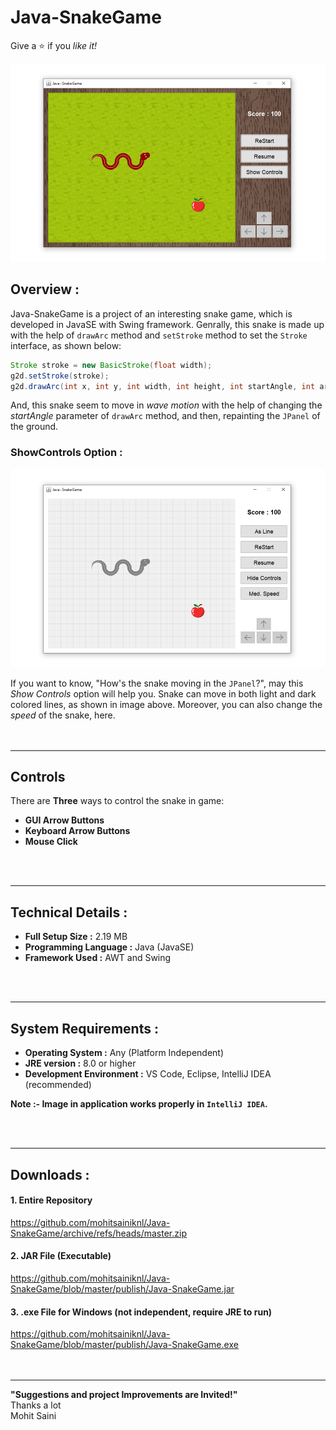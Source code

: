# Java-SnakeGame
Give a :star: if you *like it!*<br>

![Screenshot of Java-SnakeGame ](/res/.readme/java-snakegame-home1.png)

## Overview :
Java-SnakeGame is a project of an interesting snake game, which is developed in JavaSE with Swing framework. Genrally, this snake is made up with the help of `drawArc` method and `setStroke` method to set the `Stroke` interface, as shown below:
```java
Stroke stroke = new BasicStroke(float width);
g2d.setStroke(stroke);
g2d.drawArc(int x, int y, int width, int height, int startAngle, int arcAngle);
```
And, this snake seem to move in *wave motion* with the help of changing the *startAngle* parameter of `drawArc` method, and then, repainting the `JPanel` of the ground.
<br>
### ShowControls Option :

![Screenshot of ShowContols Option ](/res/.readme/java-snakegame-home2.png)

If you want to know, "How's the snake moving in the `JPanel`?", may this *Show Controls* option will help you. Snake can move in both light and dark colored lines, as shown in image above. Moreover, you can also change the *speed* of the snake, here.
<br>
<br>
<br>

---
## Controls
There are **Three** ways to control the snake in game:
- **GUI Arrow Buttons**
- **Keyboard Arrow Buttons**
- **Mouse Click**
<br>
<br>

---
## Technical Details :

- **Full Setup Size :** 2.19 MB
- **Programming Language :** Java (JavaSE)
- **Framework Used :** AWT and Swing
<br>
<br>

---
## System Requirements :

- **Operating System :** Any (Platform Independent)
- **JRE version :** 8.0 or higher
- **Development Environment :** VS Code, Eclipse, IntelliJ IDEA (recommended)

**Note :- Image in application works properly in `IntelliJ IDEA`.**

<br>
<br>

---
## Downloads : 
#### 1. Entire Repository
https://github.com/mohitsainiknl/Java-SnakeGame/archive/refs/heads/master.zip
<br>
#### 2. JAR File (Executable)
https://github.com/mohitsainiknl/Java-SnakeGame/blob/master/publish/Java-SnakeGame.jar
<br>
#### 3. .exe File for Windows (not independent, require JRE to run)
https://github.com/mohitsainiknl/Java-SnakeGame/blob/master/publish/Java-SnakeGame.exe
<br>
<br>
<br>


---
**"Suggestions and project Improvements are Invited!"** <br>
 Thanks a lot <br>
 Mohit Saini
